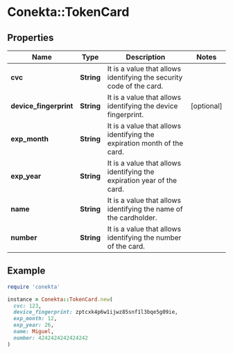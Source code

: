 # Conekta::TokenCard

## Properties

| Name | Type | Description | Notes |
| ---- | ---- | ----------- | ----- |
| **cvc** | **String** | It is a value that allows identifying the security code of the card. |  |
| **device_fingerprint** | **String** | It is a value that allows identifying the device fingerprint. | [optional] |
| **exp_month** | **String** | It is a value that allows identifying the expiration month of the card. |  |
| **exp_year** | **String** | It is a value that allows identifying the expiration year of the card. |  |
| **name** | **String** | It is a value that allows identifying the name of the cardholder. |  |
| **number** | **String** | It is a value that allows identifying the number of the card. |  |

## Example

```ruby
require 'conekta'

instance = Conekta::TokenCard.new(
  cvc: 123,
  device_fingerprint: zptcxk4p6w1ijwz85snf1l3bqe5g09ie,
  exp_month: 12,
  exp_year: 26,
  name: Miguel,
  number: 4242424242424242
)
```

